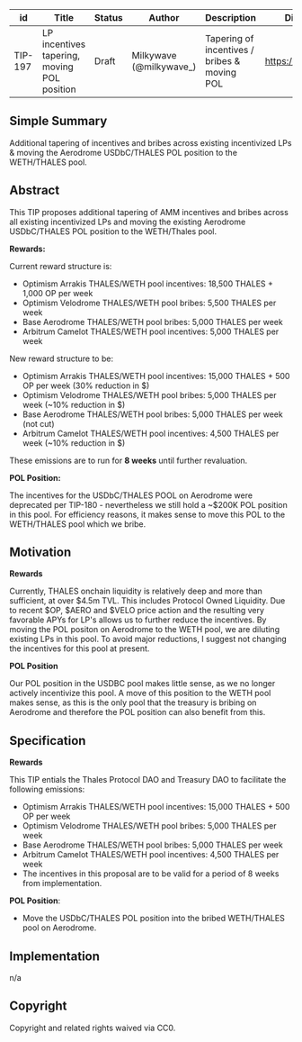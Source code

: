 | id | Title | Status | Author | Description | Discussions to | Created |
| ----------- | ----------- | ----------- | ----------- | ----------- | ----------- | ----------- |
| TIP-197 | LP incentives tapering, moving POL position | Draft | Milkywave (@milkywave_) | Tapering of incentives / bribes & moving POL | https://discord.gg/thales | 2024-03-07


## Simple Summary

Additional tapering of incentives and bribes across existing incentivized LPs & moving the Aerodrome USDbC/THALES POL position to the WETH/THALES pool.

## Abstract

This TIP proposes additional tapering of AMM incentives and bribes across all existing incentivized LPs and moving the existing Aerodrome USDbC/THALES POL position to the WETH/Thales pool.

**Rewards:**

Current reward structure is:
  - Optimism Arrakis THALES/WETH pool incentives: 18,500 THALES + 1,000 OP per week 
  - Optimism Velodrome THALES/WETH pool bribes: 5,500 THALES per week 
  - Base Aerodrome THALES/WETH pool bribes: 5,000 THALES per week
  - Arbitrum Camelot THALES/WETH pool incentives: 5,000 THALES per week

New reward structure to be:
  - Optimism Arrakis THALES/WETH pool incentives: 15,000 THALES + 500 OP per week (30% reduction in $)
  - Optimism Velodrome THALES/WETH pool bribes: 5,000 THALES per week (~10% reduction in $)
  - Base Aerodrome THALES/WETH pool bribes: 5,000 THALES per week (not cut)
  - Arbitrum Camelot THALES/WETH pool incentives: 4,500 THALES per week (~10% reduction in $)

These emissions are to run for **8 weeks** until further revaluation.

**POL Position:**

The incentives for the USDbC/THALES POOL on Aerodrome were deprecated per TIP-180 - nevertheless we still hold a ~$200K POL position in this pool. For efficiency reasons, it makes sense to move this POL to the WETH/THALES pool which we bribe.
  
## Motivation

**Rewards** 

Currently, THALES onchain liquidity is relatively deep and more than sufficient, at over $4.5m TVL. This includes Protocol Owned Liquidity.
Due to recent $OP, $AERO and $VELO price action and the resulting very favorable APYs for LP's allows us to further reduce the incentives. 
By moving the POL positon on Aerodrome to the WETH pool, we are diluting existing LPs in this pool. To avoid major reductions, I suggest not changing the incentives for this pool at present.

**POL Position**

Our POL position in the USDBC pool makes little sense, as we no longer actively incentivize this pool. A move of this position to the WETH pool makes sense, as this is the only pool that the treasury is bribing on Aerodrome and therefore the POL position can also benefit from this.

## Specification 

**Rewards**

This TIP entials the Thales Protocol DAO and Treasury DAO to facilitate the following emissions:
  - Optimism Arrakis THALES/WETH pool incentives: 15,000 THALES + 500 OP per week
  - Optimism Velodrome THALES/WETH pool bribes: 5,000 THALES per week
  - Base Aerodrome THALES/WETH pool bribes: 5,000 THALES per week
  - Arbitrum Camelot THALES/WETH pool incentives: 4,500 THALES per week
  - The incentives in this proposal are to be valid for a period of 8 weeks from implementation.

**POL Position**:

  - Move the USDbC/THALES POL position into the bribed WETH/THALES pool on Aerodrome.

## Implementation

n/a

## Copyright
 
Copyright and related rights waived via CC0.
